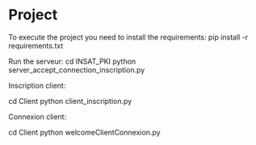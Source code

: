 # Project
To execute the project you need to install the requirements:
pip install -r requirements.txt


Run the serveur: 
cd INSAT_PKI
python server_accept_connection_inscription.py


Inscription client:

cd Client
python client_inscription.py

Connexion client:

cd Client
python welcomeClientConnexion.py
